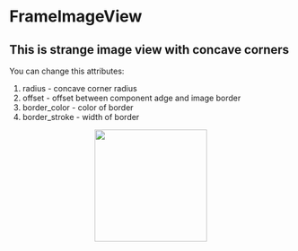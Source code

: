 # FrameImageView

<h2>This is strange image view with concave corners</h2>

You can change this attributes:<br>
<ol>
<li>radius - concave corner radius</li>
<li>offset - offset between component adge and image border</li>
<li>border_color - color of border</li>
<li>border_stroke - width of border</li>
</ol>
<p  align="center">
<img src="/screenshots/Screenshot_2015-10-30-16-00-39.png" width="200px"/>
</p>
